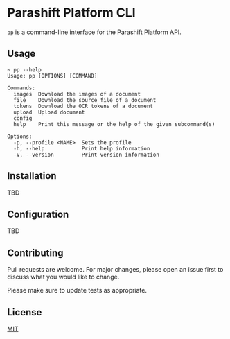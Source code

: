 # Parashift Platform CLI

`pp` is a command-line interface for the Parashift Platform API.

## Usage

```
~ pp --help
Usage: pp [OPTIONS] [COMMAND]

Commands:
  images  Download the images of a document
  file    Download the source file of a document
  tokens  Download the OCR tokens of a document
  upload  Upload document
  config
  help    Print this message or the help of the given subcommand(s)

Options:
  -p, --profile <NAME>  Sets the profile
  -h, --help            Print help information
  -V, --version         Print version information
```

## Installation

TBD

## Configuration

TBD

## Contributing

Pull requests are welcome. For major changes, please open an issue first
to discuss what you would like to change.

Please make sure to update tests as appropriate.

## License

[MIT](https://choosealicense.com/licenses/mit/)
